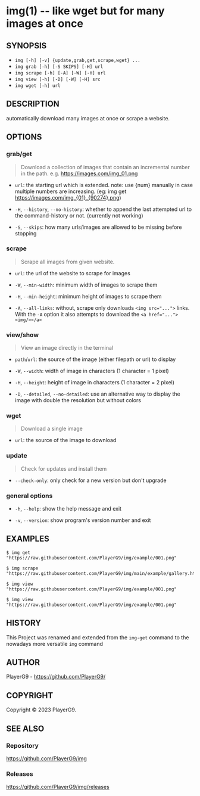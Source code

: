 img(1) -- like wget but for many images at once
=============================================

## SYNOPSIS

- `img [-h] [-v] {update,grab,get,scrape,wget} ...`
- `img grab [-h] [-S SKIPS] [-H] url`
- `img scrape [-h] [-A] [-W] [-H] url`
- `img view [-h] [-D] [-W] [-H] src`
- `img wget [-h] url`

## DESCRIPTION

automatically download many images at once or scrape a website.

## OPTIONS

### grab/get

> Download a collection of images that contain an incremental number in the path.
> e.g. https://images.com/img_01.png

* `url`:
the starting url which is extended.
note: use {num} manually in case multiple numbers are increasing.
(eg: img get https://images.com/img_{01}_{90274}.png)

* `-H`, `--history`, `--no-history`:
whether to append the last attempted url to the command-history or not.
  (currently not working)

* `-S`, `--skips`:
how many urls/images are allowed to be missing before stopping

### scrape

> Scrape all images from given website.

* `url`:
the url of the website to scrape for images

* `-W`, `--min-width`:
minimum width of images to scrape them

* `-H`, `--min-height`:
minimum height of images to scrape them

* `-A`, `--all-links`:
without, scrape only downloads `<img src="...">` links.
With the `-A` option it also attempts to download the `<a href="..."><img/></a>`

### view/show

> View an image directly in the terminal

* `path`/`url`:
the source of the image (either filepath or url) to display

* `-W`, `--width`:
width of image in characters (1 character = 1 pixel)

* `-H`, `--height`:
height of image in characters (1 character = 2 pixel)

* `-D`, `--detailed`, `--no-detailed`:
use an alternative way to display the image with double the resolution but without colors

### wget

> Download a single image

* `url`:
the source of the image to download

### update

> Check for updates and install them

* `--check-only`:
only check for a new version but don't upgrade

### general options

* `-h`, `--help`:
show the help message and exit

* `-v`, `--version`:
show program's version number and exit

## EXAMPLES

    $ img get "https://raw.githubusercontent.com/PlayerG9/img/example/001.png"

    $ img scrape "https://raw.githubusercontent.com/PlayerG9/img/main/example/gallery.html"

    $ img view "https://raw.githubusercontent.com/PlayerG9/img/example/001.png"

    $ img view "https://raw.githubusercontent.com/PlayerG9/img/example/001.png"

<!--
## SYNTAX

## ENVIRONMENT

## RETURN VALUES

## STANDARDS

## SECURITY CONSIDERATIONS

## BUGS
-->

## HISTORY

This Project was renamed and extended from the `img-get` command to the nowadays more versatile `img` command

## AUTHOR

PlayerG9 - https://github.com/PlayerG9/

## COPYRIGHT

Copyright © 2023 PlayerG9.

## SEE ALSO

### Repository

https://github.com/PlayerG9/img

### Releases

https://github.com/PlayerG9/img/releases
